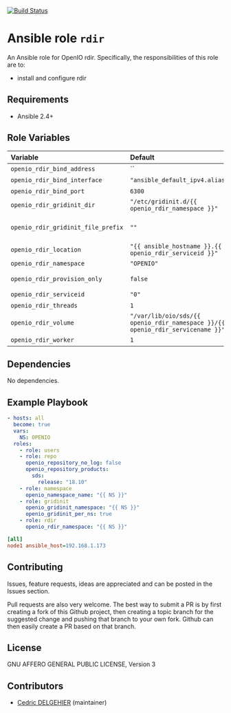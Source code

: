 [![Build Status](https://travis-ci.org/open-io/ansible-role-openio-rdir.svg?branch=master)](https://travis-ci.org/open-io/ansible-role-openio-rdir)
# Ansible role `rdir`

An Ansible role for OpenIO rdir. Specifically, the responsibilities of this role are to:

- install and configure rdir

## Requirements

- Ansible 2.4+

## Role Variables


| Variable   | Default | Comments (type)  |
| :---       | :---    | :---             |
| `openio_rdir_bind_address` | `` | Address IP to use |
| `openio_rdir_bind_interface` | `"ansible_default_ipv4.alias"` | Interface to use |
| `openio_rdir_bind_port` | `6300` | Listening PORT |
| `openio_rdir_gridinit_dir` | `"/etc/gridinit.d/{{ openio_rdir_namespace }}"` | Path to copy the gridinit conf |
| `openio_rdir_gridinit_file_prefix` | `""` | Maybe set it to {{ openio_memcached_namespace }}- for old gridinit's style |
| `openio_rdir_location` | `"{{ ansible_hostname }}.{{ openio_rdir_serviceid }}"` | Location |
| `openio_rdir_namespace` | `"OPENIO"` | Namespace |
| `openio_rdir_provision_only` | `false` | Provision only without restarting services |
| `openio_rdir_serviceid` | `"0"` | ID in gridinit |
| `openio_rdir_threads` | `1` | Number of threads |
| `openio_rdir_volume` | `"/var/lib/oio/sds/{{ openio_rdir_namespace }}/{{ openio_rdir_servicename }}"` | Path to store data |
| `openio_rdir_worker` | `1` | Number of workers |

## Dependencies

No dependencies.

## Example Playbook

```yaml
- hosts: all
  become: true
  vars:
    NS: OPENIO
  roles:
    - role: users
    - role: repo
      openio_repository_no_log: false
      openio_repository_products:
        sds:
          release: "18.10"
    - role: namespace
      openio_namespace_name: "{{ NS }}"
    - role: gridinit
      openio_gridinit_namespace: "{{ NS }}"
      openio_gridinit_per_ns: true
    - role: rdir
      openio_rdir_namespace: "{{ NS }}"
```


```ini
[all]
node1 ansible_host=192.168.1.173
```

## Contributing

Issues, feature requests, ideas are appreciated and can be posted in the Issues section.

Pull requests are also very welcome.
The best way to submit a PR is by first creating a fork of this Github project, then creating a topic branch for the suggested change and pushing that branch to your own fork.
Github can then easily create a PR based on that branch.

## License

GNU AFFERO GENERAL PUBLIC LICENSE, Version 3

## Contributors

- [Cedric DELGEHIER](https://github.com/cdelgehier) (maintainer)
